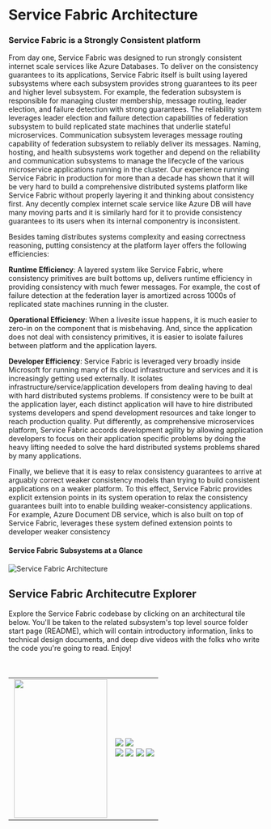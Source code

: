 # Service Fabric Architecture

### Service Fabric is a Strongly Consistent platform
From day one, Service Fabric was designed to run strongly consistent internet scale services like Azure Databases. To deliver on the consistency guarantees to its applications, Service Fabric itself is built using layered subsystems where each subsystem provides strong guarantees to its peer and higher level subsystem. For example, the federation subsystem is responsible for managing cluster membership, message routing, leader election, and failure detection with strong guarantees. The reliability system leverages leader election and failure detection capabilities of federation subsystem to build replicated state machines that underlie stateful microservices.  Communication subsystem leverages message routing capability of federation subsystem to reliably deliver its messages. Naming, hosting, and health subsystems work together and depend on the reliability and communication subsystems to manage the lifecycle of the various microservice applications running in the cluster. Our experience running Service Fabric in production for more than a decade has shown that it will be very hard to build a comprehensive distributed systems platform like Service Fabric without properly layering it and thinking about consistency first. Any decently complex internet scale service like Azure DB will have many moving parts and it is similarly hard for it to provide consistency guarantees to its users when its internal componentry is inconsistent. 

Besides taming distributes systems complexity and easing correctness reasoning, putting consistency at the platform layer offers the following efficiencies:  

**Runtime Efficiency**: A layered system like Service Fabric, where consistency primitives are built bottoms up, delivers runtime efficiency in providing consistency with much fewer messages. For example, the cost of failure detection at the federation layer is amortized across 1000s of replicated state machines running in the cluster.  

**Operational Efficiency**: When a livesite issue happens, it is much easier to zero-in on the component that is misbehaving. And, since the application does not deal with consistency primitives, it is easier to isolate failures between platform and the application layers. 

**Developer Efficiency**: Service Fabric is leveraged very broadly inside Microsoft for running many of its cloud infrastructure and services and it is increasingly getting used externally. It isolates infrastructure/service/application developers from dealing having to deal with hard distributed systems problems. If consistency were to be built at the application layer, each distinct application will have to hire distributed systems developers and spend development resources and take longer to reach production quality. Put differently, as comprehensive microservices platform, Service Fabric accords development agility by allowing application developers to focus on their application specific problems by doing the heavy lifting needed to solve the hard distributed systems problems shared by many applications. 

Finally, we believe that it is easy to relax consistency guarantees to arrive at arguably correct weaker consistency models than trying to build consistent applications on a weaker platform. To this effect, Service Fabric provides explicit extension points in its system operation to relax the consistency guarantees built into to enable building weaker-consistency applications. For example, Azure Document DB service, which is also built on top of Service Fabric, leverages these system defined extension points to developer weaker consistency 

#### Service Fabric Subsystems at a Glance  

![Service Fabric Architecture](https://github.com/GitTorre/service-fabric/blob/master/Architecture/Images/service-fabric-architecture.png)


## Service Fabric Architecutre Explorer

Explore the Service Fabric codebase by clicking on an architectural tile below. You'll be taken to the related subsystem's top level source folder start page (README), which will contain introductory information, links to technical design documents, and deep dive videos with the folks who write the code you're going to read. Enjoy!  
<br/>
<br/>
<table style="border: 0px; padding: 0px;">
  <tr>
    <td align="right">
       <a href="https://github.com/GitTorre/service-fabric/tree/master/src/prod/src/Management/README.md"><img src="https://github.com/GitTorre/service-fabric/blob/master/Architecture/Images/Management.png" height="274" width="184" align="right" /></a>
    </td>
    <td align="left">
        <a href="https://github.com/GitTorre/service-fabric/tree/master/src/prod/src/Naming/README.md"><img src="https://github.com/GitTorre/service-fabric/blob/master/Architecture/Images/Naming.png" /></a> 
      <a href="https://github.com/GitTorre/service-fabric/tree/master/src/prod/src/Hosting2/README.md"><img src="https://github.com/GitTorre/service-fabric/blob/master/Architecture/Images/Hosting.png" /></a> 
      <br/>
        <a href="https://github.com/GitTorre/service-fabric/tree/master/src/prod/src/Communication/README.md"><img src="https://github.com/GitTorre/service-fabric/blob/master/Architecture/Images/Communication.png" /></a> 
        <a href="https://github.com/GitTorre/service-fabric/tree/master/src/prod/src/Reliability/README.md"><img src="https://github.com/GitTorre/service-fabric/blob/master/Architecture/Images/Reliability.png" /></a>
        <a href="https://github.com/GitTorre/service-fabric/tree/master/src/prod/src/Federation/README.md"><img src="https://github.com/GitTorre/service-fabric/blob/master/Architecture/Images/Federation.png" /></a>  
        <a href="https://github.com/GitTorre/service-fabric/tree/master/src/prod/src/Transport/README.md"><img src="https://github.com/GitTorre/service-fabric/blob/master/Architecture/Images/Transport.png" /></a>
    </td>
  </tr>
</table>
